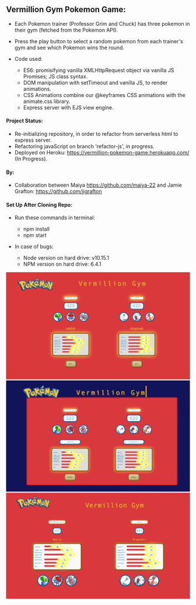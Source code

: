 ## Vermillion Gym Pokemon Game:

- Each Pokemon trainer (Professor Grim and Chuck) has three pokemon in their gym (fetched from the Pokemon API).  
- Press the play button to select a random pokemon from each trainer's gym and see which Pokemon wins the round.

- Code used:
    - ES6: promisifying vanilla XMLHttpRequest object via vanilla JS Promises; JS class syntax. 
    - DOM manipulation with setTimeout and vanilla JS, to render animations. 
    - CSS Animations combine our @keyframes CSS animations with the animate.css library.
    - Express server with EJS view engine.

#### Project Status:

- Re-initializing repository, in order to refactor from serverless html to express server.
- Refactoring javaScript on branch 'refactor-js', in progress.
- Deployed on Heroku: https://vermillion-pokemon-game.herokuapp.com/ (In Progress).

#### By:

- Collaboration between Maiya https://github.com/maiya-22 and Jamie Grafton: https://github.com/jjgrafton

#### Set Up After Cloning Repo:

- Run these commands in terminal:
    - npm install
    - npm start

- In case of bugs:
    - Node version on hard drive: v10.15.1
    - NPM version on hard drive: 6.4.1 

![Pokemon Game](https://github.com/maiya-22/pokemon-game/blob/master/readme_images/pokemon-game.png)
![Pokemon Game Layout 2](https://github.com/maiya-22/pokemon-game/blob/master/readme_images/pokemon-game-layout-2.png)
![Pokemon Game Layout 2](https://github.com/maiya-22/pokemon-game/blob/master/readme_images/pokemon-game-refactor.png)